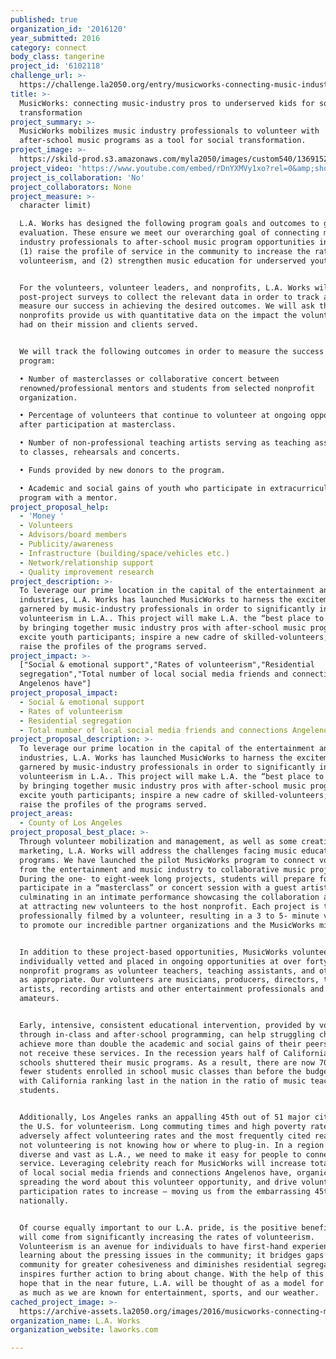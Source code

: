 ```yaml
---
published: true
organization_id: '2016120'
year_submitted: 2016
category: connect
body_class: tangerine
project_id: '6102118'
challenge_url: >-
  https://challenge.la2050.org/entry/musicworks-connecting-music-industry-pros-to-underserved-kids-for-social-transformation
title: >-
  MusicWorks: connecting music-industry pros to underserved kids for social
  transformation
project_summary: >-
  MusicWorks mobilizes music industry professionals to volunteer with
  after-school music programs as a tool for social transformation.
project_image: >-
  https://skild-prod.s3.amazonaws.com/myla2050/images/custom540/1369152355741-team90.png
project_video: 'https://www.youtube.com/embed/rDnYXMVy1xo?rel=0&amp;showinfo=0'
project_is_collaboration: 'No'
project_collaborators: None
project_measure: >-
  character limit)

  L.A. Works has designed the following program goals and outcomes to guide our
  evaluation. These ensure we meet our overarching goal of connecting music
  industry professionals to after-school music program opportunities in order to
  (1) raise the profile of service in the community to increase the rate of
  volunteerism, and (2) strengthen music education for underserved youth.


  For the volunteers, volunteer leaders, and nonprofits, L.A. Works will conduct
  post-project surveys to collect the relevant data in order to track and
  measure our success in achieving the desired outcomes. We will ask that the
  nonprofits provide us with quantitative data on the impact the volunteers have
  had on their mission and clients served.


  We will track the following outcomes in order to measure the success of this
  program:

  • Number of masterclasses or collaborative concert between
  renowned/professional mentors and students from selected nonprofit
  organization. 

  • Percentage of volunteers that continue to volunteer at ongoing opportunities
  after participation at masterclass. 

  • Number of non-professional teaching artists serving as teaching assistants
  to classes, rehearsals and concerts. 

  • Funds provided by new donors to the program. 

  • Academic and social gains of youth who participate in extracurricular music
  program with a mentor.
project_proposal_help:
  - 'Money '
  - Volunteers
  - Advisors/board members
  - Publicity/awareness
  - Infrastructure (building/space/vehicles etc.)
  - Network/relationship support
  - Quality improvement research
project_description: >-
  To leverage our prime location in the capital of the entertainment and music
  industries, L.A. Works has launched MusicWorks to harness the excitement
  garnered by music-industry professionals in order to significantly increase
  volunteerism in L.A.. This project will make L.A. the “best place to connect”
  by bringing together music industry pros with after-school music programs to
  excite youth participants; inspire a new cadre of skilled-volunteers; and
  raise the profiles of the programs served.
project_impact: >-
  ["Social & emotional support","Rates of volunteerism","Residential
  segregation","Total number of local social media friends and connections
  Angelenos have"]
project_proposal_impact:
  - Social & emotional support
  - Rates of volunteerism
  - Residential segregation
  - Total number of local social media friends and connections Angelenos have
project_proposal_description: >-
  To leverage our prime location in the capital of the entertainment and music
  industries, L.A. Works has launched MusicWorks to harness the excitement
  garnered by music-industry professionals in order to significantly increase
  volunteerism in L.A.. This project will make L.A. the “best place to connect”
  by bringing together music industry pros with after-school music programs to
  excite youth participants; inspire a new cadre of skilled-volunteers; and
  raise the profiles of the programs served.
project_areas:
  - County of Los Angeles
project_proposal_best_place: >-
  Through volunteer mobilization and management, as well as some creative
  marketing, L.A. Works will address the challenges facing music education
  programs. We have launched the pilot MusicWorks program to connect volunteers
  from the entertainment and music industry to collaborative music projects.
  During the one- to eight-week long projects, students will prepare for and
  participate in a “masterclass” or concert session with a guest artist,
  culminating in an intimate performance showcasing the collaboration and aimed
  at attracting new volunteers to the host nonprofit. Each project is to be
  professionally filmed by a volunteer, resulting in a 3 to 5- minute video used
  to promote our incredible partner organizations and the MusicWorks mission. 


  In addition to these project-based opportunities, MusicWorks volunteers are
  individually vetted and placed in ongoing opportunities at over forty
  nonprofit programs as volunteer teachers, teaching assistants, and other roles
  as appropriate. Our volunteers are musicians, producers, directors, teaching
  artists, recording artists and other entertainment professionals and
  amateurs. 


  Early, intensive, consistent educational intervention, provided by volunteers
  through in-class and after-school programming, can help struggling children
  achieve more than double the academic and social gains of their peers who do
  not receive these services. In the recession years half of California's public
  schools shuttered their music programs. As a result, there are now 700,000
  fewer students enrolled in school music classes than before the budget cuts,
  with California ranking last in the nation in the ratio of music teachers to
  students.


  Additionally, Los Angeles ranks an appalling 45th out of 51 major cities in
  the U.S. for volunteerism. Long commuting times and high poverty rates can
  adversely affect volunteering rates and the most frequently cited reason for
  not volunteering is not knowing how or where to plug-in. In a region as
  diverse and vast as L.A., we need to make it easy for people to connect to
  service. Leveraging celebrity reach for MusicWorks will increase total number
  of local social media friends and connections Angelenos have, organically
  spreading the word about this volunteer opportunity, and drive volunteer
  participation rates to increase – moving us from the embarrassing 45th place
  nationally.


  Of course equally important to our L.A. pride, is the positive benefits that
  will come from significantly increasing the rates of volunteerism.
  Volunteerism is an avenue for individuals to have first-hand experience in
  learning about the pressing issues in the community; it bridges gaps within a
  community for greater cohesiveness and diminishes residential segregation; and
  inspires further action to bring about change. With the help of this award, we
  hope that in the near future, L.A. will be thought of as a model for service
  as much as we are known for entertainment, sports, and our weather.
cached_project_image: >-
  https://archive-assets.la2050.org/images/2016/musicworks-connecting-music-industry-pros-to-underserved-kids-for-social-transformation/skild-prod.s3.amazonaws.com/myla2050/images/custom540/1369152355741-team90.png
organization_name: L.A. Works
organization_website: laworks.com

---
```

